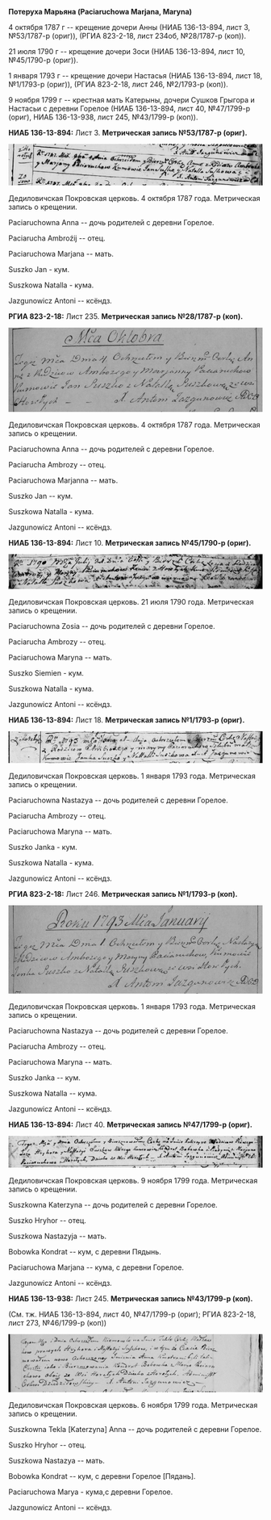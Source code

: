 **Потеруха Марьяна (Paciaruchowa Marjana, Maryna)**

4 октября 1787 г -- крещение дочери Анны (НИАБ 136-13-894, лист 3,
№53/1787-р (ориг)), (РГИА 823-2-18, лист 234об, №28/1787-р (коп)).

21 июля 1790 г -- крещение дочери Зоси (НИАБ 136-13-894, лист 10,
№45/1790-р (ориг)).

1 января 1793 г -- крещение дочери Настасья (НИАБ 136-13-894, лист 18,
№1/1793-р (ориг)), (РГИА 823-2-18, лист 246, №2/1793-р (коп)).

9 ноября 1799 г -- крестная мать Катерыны, дочери Сушков Грыгора и
Настасьи с деревни Горелое (НИАБ 136-13-894, лист 40, №47/1799-р (ориг),
НИАБ 136-13-938, лист 245, №43/1799-р (коп)).

**НИАБ 136-13-894:** Лист 3. **Метрическая запись №53/1787-р (ориг).**

![](./media/47548c83fc1bdf01359f33088178df2282b3b929.png)

Дедиловичская Покровская церковь. 4 октября 1787 года. Метрическая
запись о крещении.

Paciaruchowna Anna -- дочь родителей с деревни Горелое.

Paciarucha Ambroźij -- отец.

Paciaruchowa Marjana -- мать.

Suszko Jan - кум.

Suszkowa Natalla - кума.

Jazgunowicz Antoni -- ксёндз.

**РГИА 823-2-18:** Лист 235. **Метрическая запись №28/1787-р (коп).**

![](./media/9a06da93b779db0f03d4a12d74d43270daa71e0d.png)

Дедиловичская Покровская церковь. 4 октября 1787 года. Метрическая
запись о крещении.

Paciaruchowna Anna -- дочь родителей с деревни Горелое.

Paciarucha Ambrozy -- отец.

Paciaruchowa Marjanna -- мать.

Suszko Jan -- кум.

Suszkowa Natalla - кума.

Jazgunowicz Antoni -- ксёндз.

**НИАБ 136-13-894:** Лист 10. **Метрическая запись №45/1790-р (ориг).**

![](./media/e74ea73c3dd8da60d323b966f59920698c52c2f3.png)

Дедиловичская Покровская церковь. 21 июля 1790 года. Метрическая запись
о крещении.

Paciaruchowna Zosia -- дочь родителей с деревни Горелое.

Paciarucha Ambrozy -- отец.

Paciaruchowa Maryna -- мать.

Suszko Siemien - кум.

Suszkowa Natalla - кума.

Jazgunowicz Antoni -- ксёндз.

**НИАБ 136-13-894:** Лист 18. **Метрическая запись №1/1793-р (ориг).**

![](./media/3d3423fff64a439ba00290e5eca16d4cb3e90baa.png)

Дедиловичская Покровская церковь. 1 января 1793 года. Метрическая запись
о крещении.

Paciaruchowna Nastazya -- дочь родителей с деревни Горелое.

Paciarucha Ambrozy -- отец.

Paciaruchowa Maryna -- мать.

Suszko Janka - кум.

Suszkowa Natalla - кума.

Jazgunowicz Antoni -- ксёндз.

**РГИА 823-2-18:** Лист 246. **Метрическая запись №1/1793-р (коп).**

![](./media/97b4638742c78e5e7f0ded78f290027ed178ae1b.png)

Дедиловичская Покровская церковь. 1 января 1793 года. Метрическая запись
о крещении.

Paciaruchowna Nastazya -- дочь родителей с деревни Горелое.

Paciarucha Ambrozy -- отец.

Paciaruchowa Maryna -- мать.

Suszko Janka -- кум.

Suszkowa Natalla -- кума.

Jazgunowicz Antoni -- ксёндз.

**НИАБ 136-13-894:** Лист 40. **Метрическая запись №47/1799-р (ориг).**

![](./media/bd05b8d2177b7c30b0220a483bbd83ccbf5f828e.png)

Дедиловичская Покровская церковь. 9 ноября 1799 года. Метрическая запись
о крещении.

Suszkowna Katerzyna -- дочь родителей с деревни Горелое.

Suszko Hryhor -- отец.

Suszkowa Nastazyja -- мать.

Bobowka Kondrat -- кум, с деревни Пядынь.

Paciaruchowa Marjana -- кума, с деревни Горелое.

Jazgunowicz Antoni -- ксёндз.

**НИАБ 136-13-938:** Лист 245. **Метрическая запись №43/1799-р (коп).**

(См. тж. НИАБ 136-13-894, лист 40, №47/1799-р (ориг); РГИА 823-2-18,
лист 273, №46/1799-р (коп))

![](./media/10c8a4a455364cc99d20195d533df3ae74cdc913.png)

Дедиловичская Покровская церковь. 6 ноября 1799 года. Метрическая запись
о крещении.

Suszkowna Tekla \[Katerzyna\] Anna -- дочь родителей с деревни Горелое.

Suszko Hryhor -- отец.

Suszkowa Nastazya -- мать.

Bobowka Kondrat -- кум, с деревни Горелое \[Пядань\].

Paciaruchowa Marya - кума,с деревни Горелое.

Jazgunowicz Antoni -- ксёндз.
